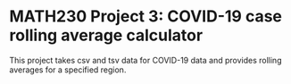 # MATH230 Project 3: COVID-19 case rolling average calculator
This project takes csv and tsv data for COVID-19 data and provides rolling averages for a specified region.
